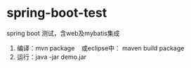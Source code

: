 # spring-boot-test
spring boot 测试，含web及mybatis集成

1. 编译：mvn package
    或eclipse中： maven build package
2. 运行：java -jar demo.jar
